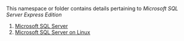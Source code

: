 This namespace or folder contains details pertaining to _Microsoft_ _SQL_ _Server_ _Express_ _Edition_

1. [Microsoft SQL Server](https://www.microsoft.com/en-us/sql-server/)
2. [Microsoft SQL Server on Linux](https://learn.microsoft.com/en-us/sql/linux/sql-server-linux-overview)
